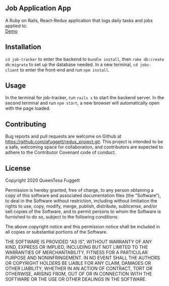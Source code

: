 ## Job Application App
A Ruby on Rails, React-Redux application that logs daily tasks and jobs applied to.<br />
<a href="https://drive.google.com/file/d/14QXutMILysUlWy6JsaFZMTF2u-X1HQnt/view?usp=sharing">Demo</a>

## Installation
`cd job-tracker` to enter the backend to `bundle install`, then `rake db:create db:migrate` to set up the database needed. 
In a new terminal, `cd jobs-client` to enter the front-end and run `npm install`.

## Usage
In the terminal for job-tracker, run `rails s` to start the backend server. 
In the second terminal and run `npm start`, a new browser will automatically open with the page loaded.

## Contributing
Bug reports and pull requests are welcome on Github at https://github.com/qfuggett/redux_project.git. This project is intended to be a safe, welcoming space for collaboration, and contributors are expected to adhere to the Contributor Covenant code of conduct.

## License
Copyright 2020 QueenTesa Fuggett

Permission is hereby granted, free of charge, to any person obtaining a copy of this software and associated documentation files (the "Software"), to deal in the Software without restriction, including without limitation the rights to use, copy, modify, merge, publish, distribute, sublicense, and/or sell copies of the Software, and to permit persons to whom the Software is furnished to do so, subject to the following conditions:

The above copyright notice and this permission notice shall be included in all copies or substantial portions of the Software.

THE SOFTWARE IS PROVIDED "AS IS", WITHOUT WARRANTY OF ANY KIND, EXPRESS OR IMPLIED, INCLUDING BUT NOT LIMITED TO THE WARRANTIES OF MERCHANTABILITY, FITNESS FOR A PARTICULAR PURPOSE AND NONINFRINGEMENT. IN NO EVENT SHALL THE AUTHORS OR COPYRIGHT HOLDERS BE LIABLE FOR ANY CLAIM, DAMAGES OR OTHER LIABILITY, WHETHER IN AN ACTION OF CONTRACT, TORT OR OTHERWISE, ARISING FROM, OUT OF OR IN CONNECTION WITH THE SOFTWARE OR THE USE OR OTHER DEALINGS IN THE SOFTWARE.
